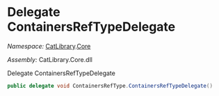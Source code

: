 ﻿# Delegate ContainersRefTypeDelegate

_Namespace:_ [CatLibrary](CatLibrary.md).[Core](CatLibrary.Core.md)

_Assembly:_ CatLibrary.Core.dll

Delegate ContainersRefTypeDelegate

```csharp
public delegate void ContainersRefType.ContainersRefTypeDelegate()
```

